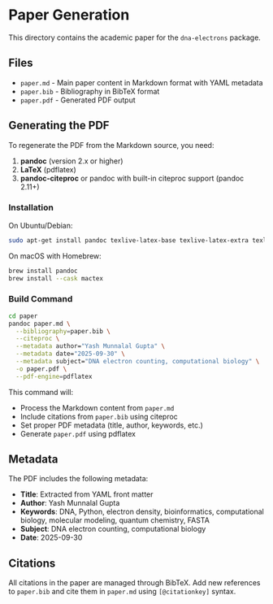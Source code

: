 # Paper Generation

This directory contains the academic paper for the `dna-electrons` package.

## Files

- `paper.md` - Main paper content in Markdown format with YAML metadata
- `paper.bib` - Bibliography in BibTeX format
- `paper.pdf` - Generated PDF output

## Generating the PDF

To regenerate the PDF from the Markdown source, you need:

1. **pandoc** (version 2.x or higher)
2. **LaTeX** (pdflatex)
3. **pandoc-citeproc** or pandoc with built-in citeproc support (pandoc 2.11+)

### Installation

On Ubuntu/Debian:
```bash
sudo apt-get install pandoc texlive-latex-base texlive-latex-extra texlive-fonts-recommended
```

On macOS with Homebrew:
```bash
brew install pandoc
brew install --cask mactex
```

### Build Command

```bash
cd paper
pandoc paper.md \
  --bibliography=paper.bib \
  --citeproc \
  --metadata author="Yash Munnalal Gupta" \
  --metadata date="2025-09-30" \
  --metadata subject="DNA electron counting, computational biology" \
  -o paper.pdf \
  --pdf-engine=pdflatex
```

This command will:
- Process the Markdown content from `paper.md`
- Include citations from `paper.bib` using citeproc
- Set proper PDF metadata (title, author, keywords, etc.)
- Generate `paper.pdf` using pdflatex

## Metadata

The PDF includes the following metadata:
- **Title**: Extracted from YAML front matter
- **Author**: Yash Munnalal Gupta
- **Keywords**: DNA, Python, electron density, bioinformatics, computational biology, molecular modeling, quantum chemistry, FASTA
- **Subject**: DNA electron counting, computational biology
- **Date**: 2025-09-30

## Citations

All citations in the paper are managed through BibTeX. Add new references to `paper.bib` and cite them in `paper.md` using `[@citationkey]` syntax.
